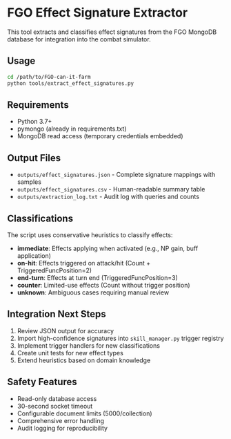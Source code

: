 # FGO Effect Signature Extractor

This tool extracts and classifies effect signatures from the FGO MongoDB database for integration into the combat simulator.

## Usage

```bash
cd /path/to/FGO-can-it-farm
python tools/extract_effect_signatures.py
```

## Requirements

- Python 3.7+
- pymongo (already in requirements.txt)
- MongoDB read access (temporary credentials embedded)

## Output Files

- `outputs/effect_signatures.json` - Complete signature mappings with samples
- `outputs/effect_signatures.csv` - Human-readable summary table  
- `outputs/extraction_log.txt` - Audit log with queries and counts

## Classifications

The script uses conservative heuristics to classify effects:

- **immediate**: Effects applying when activated (e.g., NP gain, buff application)
- **on-hit**: Effects triggered on attack/hit (Count + TriggeredFuncPosition=2)
- **end-turn**: Effects at turn end (TriggeredFuncPosition=3)
- **counter**: Limited-use effects (Count without trigger position)
- **unknown**: Ambiguous cases requiring manual review

## Integration Next Steps

1. Review JSON output for accuracy
2. Import high-confidence signatures into `skill_manager.py` trigger registry
3. Implement trigger handlers for new classifications
4. Create unit tests for new effect types
5. Extend heuristics based on domain knowledge

## Safety Features

- Read-only database access
- 30-second socket timeout
- Configurable document limits (5000/collection)
- Comprehensive error handling
- Audit logging for reproducibility